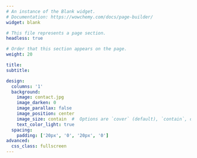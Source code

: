 ```yaml
---
# An instance of the Blank widget.
# Documentation: https://wowchemy.com/docs/page-builder/
widget: blank

# This file represents a page section.
headless: true

# Order that this section appears on the page.
weight: 20

title:
subtitle:

design:
  columns: '1'
  background:
    image: contact.jpg
    image_darken: 0
    image_parallax: false
    image_position: center
    image_size: contain  #  Options are `cover` (default), `contain`, or `actual` size
    text_color_light: true
  spacing:
    padding: ['20px', '0', '20px', '0']
advanced:
  css_class: fullscreen
---
```

